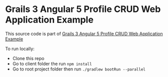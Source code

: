 # Grails 3 Angular 5 Profile CRUD Web Application Example

This source code is part of [Grails 3 Angular 5 Profile CRUD Web Application Example]()

To run locally:

* Clone this repo
* Go to client folder the run `npm install`
* Go to root project folder then run `./gradlew bootRun --parallel`
